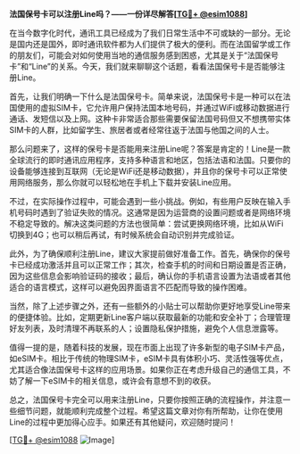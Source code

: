 **法国保号卡可以注册Line吗？——一份详尽解答[[TG💪+ @esim1088](https://t.me/s/esim1088)]**

在当今数字化时代，通讯工具已经成为了我们日常生活中不可或缺的一部分。无论是国内还是国外，即时通讯软件都为人们提供了极大的便利。而在法国留学或工作的朋友们，可能会对如何使用当地的通信服务感到困惑，尤其是关于“法国保号卡”和“Line”的关系。今天，我们就来聊聊这个话题，看看法国保号卡是否能够注册Line。

首先，让我们明确一下什么是法国保号卡。简单来说，法国保号卡是一种可以在法国使用的虚拟SIM卡，它允许用户保持法国本地号码，并通过WiFi或移动数据进行通话、发短信以及上网。这种卡非常适合那些需要保留法国号码但又不想携带实体SIM卡的人群，比如留学生、旅居者或者经常往返于法国与他国之间的人士。

那么问题来了，这样的保号卡是否能用来注册Line呢？答案是肯定的！Line是一款全球流行的即时通讯应用程序，支持多种语言和地区，包括法语和法国。只要你的设备能够连接到互联网（无论是WiFi还是移动数据），并且你的保号卡可以正常使用网络服务，那么你就可以轻松地在手机上下载并安装Line应用。

不过，在实际操作过程中，可能会遇到一些小挑战。例如，有些用户反映在输入手机号码时遇到了验证失败的情况。这通常是因为运营商的设置问题或者是网络环境不稳定导致的。解决这类问题的方法也很简单：尝试更换网络环境，比如从WiFi切换到4G；也可以稍后再试，有时候系统会自动识别并完成验证。

此外，为了确保顺利注册Line，建议大家提前做好准备工作。首先，确保你的保号卡已经成功激活并且可以正常工作；其次，检查手机的时间和日期设置是否正确，因为这些信息会影响验证码的接收；最后，确认你的手机语言设置为法语或者其他适合的语言模式，这样可以避免因界面语言不匹配而导致的操作困难。

当然，除了上述步骤之外，还有一些额外的小贴士可以帮助你更好地享受Line带来的便捷体验。比如，定期更新Line客户端以获取最新的功能和安全补丁；合理管理好友列表，及时清理不再联系的人；设置隐私保护措施，避免个人信息泄露等。

值得一提的是，随着科技的发展，现在市面上出现了许多新型的电子SIM卡产品，如eSIM卡。相比于传统的物理SIM卡，eSIM卡具有体积小巧、灵活性强等优点，尤其适合像法国保号卡这样的应用场景。如果你正在考虑升级自己的通信工具，不妨了解一下eSIM卡的相关信息，或许会有意想不到的收获。

总之，法国保号卡完全可以用来注册Line，只要你按照正确的流程操作，并注意一些细节问题，就能顺利完成整个过程。希望这篇文章对你有所帮助，让你在使用Line的过程中更加得心应手。如果还有其他疑问，欢迎随时提问！

[[TG💪+ @esim1088](https://t.me/s/esim1088) ![Image](https://i.postimg.cc/4NQfJmqS/Snipaste-2025-05-13-00-14-12.png)]